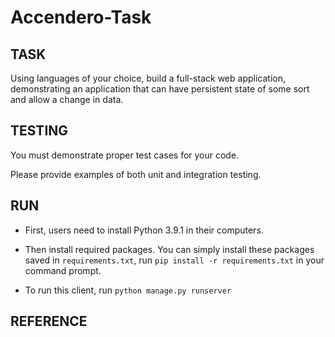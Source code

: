 # Accendero-Task


## TASK

Using languages of your choice, build a full-stack web application, demonstrating an application that can have persistent state of some sort and allow a change in data.


## TESTING

You must demonstrate proper test cases for your code. 

Please provide examples of both unit and integration testing.


## RUN

- First, users need to install Python 3.9.1 in their computers.

- Then install required packages. You can simply install these packages saved in `requirements.txt`, run `pip install -r requirements.txt` in your command prompt.

- To run this client, run `python manage.py runserver`


## REFERENCE